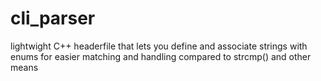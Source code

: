 # cli_parser
lightwight C++ headerfile that lets you define and associate strings with enums for easier matching and handling compared to strcmp() and other means
